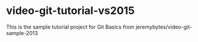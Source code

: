 # video-git-tutorial-vs2015

This is the sample tutorial project for Git Basics from jeremybytes/video-git-sample-2013
